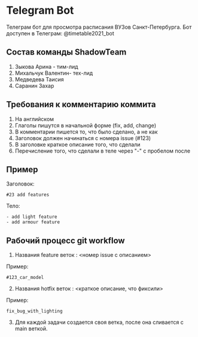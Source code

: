 # Telegram Bot
Телеграм бот для просмотра расписания ВУЗов Санкт-Петербурга.
Бот доступен в Телеграм: @timetable2021_bot

## Состав команды ShadowTeam
1. Зыкова Арина - тим-лид
2. Михальчук Валентин- тех-лид
3. Медведева Таисия
4. Саранин Захар

## Требования к комментарию коммита
1. На английском
2. Глаголы пишутся в начальной форме (fix, add, change)
3. В комментарии пишется то, что было сделано, а не как
4. Заголовок должен начинаться с номера issue (#123)
5. В заголовке краткое описание того, что сделали
6. Перечисление того, что сделали в теле через "-" с пробелом после

## Пример
Заголовок:
```
#23 add features
```
Тело:
```
- add light feature
- add armour feature
```
## Рабочий процесс git workflow
1. Названия feature веток : <номер issue с описанием>

Пример:
```
#123_сar_model
```
2. Названия hotfix веток : <краткое описание, что фиксили>

Пример:
```
fix_bug_with_lighting
```
3. Для каждой задачи создается своя ветка, после она сливается с main веткой.
